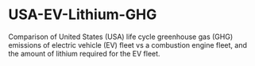 # USA-EV-Lithium-GHG
Comparison of United States (USA) life cycle greenhouse gas (GHG) emissions of electric vehicle (EV) fleet vs a combustion engine fleet, and the amount of lithium required for the EV fleet.
